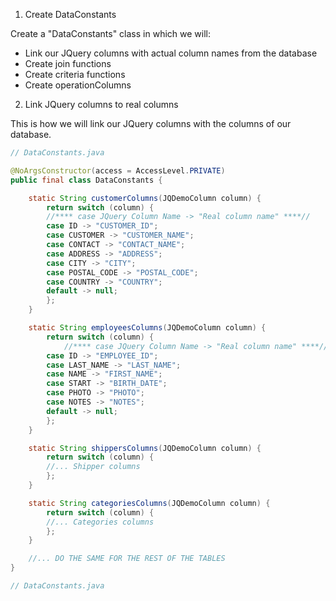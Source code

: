 1. Create DataConstants

Create a "DataConstants" class in which we will:
- Link our JQuery columns with actual column names from the database
- Create join functions
- Create criteria functions
- Create operationColumns

2. Link JQuery columns to real columns

This is how we will link our JQuery columns with the columns of our database.

```java
// DataConstants.java

@NoArgsConstructor(access = AccessLevel.PRIVATE)
public final class DataConstants {

	static String customerColumns(JQDemoColumn column) {
		return switch (column) {
		//**** case JQuery Column Name -> "Real column name" ****//
		case ID -> "CUSTOMER_ID";
		case CUSTOMER -> "CUSTOMER_NAME";
		case CONTACT -> "CONTACT_NAME";
		case ADDRESS -> "ADDRESS";
		case CITY -> "CITY";
		case POSTAL_CODE -> "POSTAL_CODE";
		case COUNTRY -> "COUNTRY";
		default -> null;
		};
	}

	static String employeesColumns(JQDemoColumn column) {
		return switch (column) {
			//**** case JQuery Column Name -> "Real column name" ****//
		case ID -> "EMPLOYEE_ID";
		case LAST_NAME -> "LAST_NAME";
		case NAME -> "FIRST_NAME";
		case START -> "BIRTH_DATE";
		case PHOTO -> "PHOTO";
		case NOTES -> "NOTES";
		default -> null;
		};
	}

	static String shippersColumns(JQDemoColumn column) {
		return switch (column) {
		//... Shipper columns
		};
	}

	static String categoriesColumns(JQDemoColumn column) {
		return switch (column) {
		//... Categories columns
		};
	}

	//... DO THE SAME FOR THE REST OF THE TABLES
}

// DataConstants.java
```
